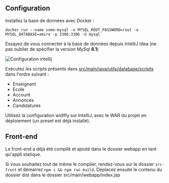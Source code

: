 ## Configuration

Installez la base de données avec Docker : 
```console
docker run --name some-mysql -e MYSQL_ROOT_PASSWORD=root -e MYSQL_DATABASE=amire -p 3306:3306 -d mysql
```

Essayez de vous connecter à la base de données depuis IntelliJ Idea (ne pas oublier de spécifier la version MySql **8.1**)

![Configuration intellij](https://media.discordapp.net/attachments/1156837072552861738/1172505777131495424/image.png?ex=65609019&is=654e1b19&hm=bc3a06d8a9a12c69fdf3375c42adec546d63c7533fd0ee3d191ac00bfb0b2898&=&width=775&height=670)

Exécutez les scripts présents dans [src/main/java/utils/database/scripts](src/main/java/utils/database/scripts) dans l'ordre suivant :
- Enseignant
- Ecole
- Account
- Annonces
- Candidatures

Utilisez la configuration widlfly sur IntelliJ, avec le WAR du projet en déploiement (un preset est déjà installé).


## Front-end

Le front-end a déjà été compilé et ajouté dans le dossier webapp en tant qu'appli statique.

Si vous souhaitez tout de même le compiler, rendez-vous sur le dossier `src-front` et démarrez `npm i && npm run build`.
Déplacez ensuite le contenu du dossier dist dans le dossier src/main/webapp/index.jsp

